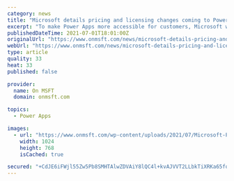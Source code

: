 ```yaml
---
category: news
title: "Microsoft details pricing and licensing changes coming to Power Apps in October"
excerpt: "To make Power Apps more accessible for customers, Microsoft will reduce the price of the Power Apps per user and per app plans starting October 1, 2021."
publishedDateTime: 2021-07-01T18:01:00Z
originalUrl: "https://www.onmsft.com/news/microsoft-details-pricing-and-licensing-changes-for-power-apps-starting-in-october"
webUrl: "https://www.onmsft.com/news/microsoft-details-pricing-and-licensing-changes-for-power-apps-starting-in-october"
type: article
quality: 33
heat: 33
published: false

provider:
  name: On MSFT
  domain: onmsft.com

topics:
  - Power Apps

images:
  - url: "https://www.onmsft.com/wp-content/uploads/2021/07/Microsoft-Power-Apps.jpg"
    width: 1024
    height: 768
    isCached: true

secured: "+CdJE6iFWjl55Zw5Pb8SMHTAlwZDVAiY8lQC4l+kvAJVVT2LLbkTiXRKa65fqZoI8rD/GGYcm2BM+M5b0F6/q51lv81/IRvtXxgSBAnYJscv3BG2240UnvpM9NmJGRNZHuoMLLRYKxLd5OsTFByYi+C5Edaz+vk1zUGBdm7hXY+GOMcZqVIHSFdF/bVFg4HXP/yQprlefXq9Xllxkqe4pJ9P1Q4gmQ8NinhP3rla7aHujvlKxkuhruPktjTg3QUKHL96794/svc6b4DrnvJ83uoklsgqK2R97RwL56XtttnwCJhZhz7OPT/yR5cV0hKATcJII9/DwhduSB7UHSyCKasNnFGCVpYZO0XVgl9MrxI=;k5W2Uu26p3sl0B7Y/5yksg=="
---
```


